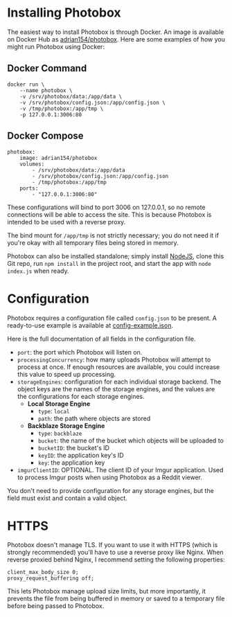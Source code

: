 # Installing Photobox

The easiest way to install Photobox is through Docker. An image is available on Docker Hub as [adrian154/photobox](https://hub.docker.com/r/adrian154/photobox). Here are some examples of how you might run Photobox using Docker:

## Docker Command

```
docker run \
    --name photobox \
    -v /srv/photobox/data:/app/data \
    -v /srv/photobox/config.json:/app/config.json \
    -v /tmp/photobox:/app/tmp \
    -p 127.0.0.1:3006:80
```

## Docker Compose

```
photobox:
    image: adrian154/photobox
    volumes:
        - /srv/photobox/data:/app/data
        - /srv/photobox/config.json:/app/config.json
        - /tmp/photobox:/app/tmp
    ports:
        - "127.0.0.1:3006:80"
```

These configurations will bind to port 3006 on 127.0.0.1, so no remote connections will be able to access the site. This is because Photobox is intended to be used with a reverse proxy.

The bind mount for `/app/tmp` is not strictly necessary; you do not need it if you're okay with all temporary files being stored in memory.

Photobox can also be installed standalone; simply install [NodeJS](https://nodejs.org/en/download/), clone this Git repo, run `npm install` in the project root, and start the app with `node index.js` when ready.

# Configuration

Photobox requires a configuration file called `config.json` to be present. A ready-to-use example is available at [config-example.json](https://github.com/adrian154/photobox/blob/master/config-example.json).

Here is the full documentation of all fields in the configuration file.

* `port`: the port which Photobox will listen on. 
* `processingConcurrency`: how many uploads Photobox will attempt to process at once. If enough resources are available, you could increase this value to speed up processing.
* `storageEngines`: configuration for each individual storage backend. The object keys are the names of the storage engines, and the values are the configurations for each storage engines.
    * **Local Storage Engine**
        * `type`: `local`
        * `path`: the path where objects are stored
    * **Backblaze Storage Engine**
        * `type`: `backblaze`
        * `bucket`: the name of the bucket which objects will be uploaded to
        * `bucketID`: the bucket's ID
        * `keyID`: the application key's ID
        * `key`: the application key
* `imgurClientID`: OPTIONAL. The client ID of your Imgur application. Used to process Imgur posts when using Photobox as a Reddit viewer.

You don't need to provide configuration for any storage engines, but the field must exist and contain a valid object.

# HTTPS

Photobox doesn't manage TLS. If you want to use it with HTTPS (which is strongly recommended) you'll have to use a reverse proxy like Nginx. When reverse proxied behind Nginx, I recommend setting the following properties:

```
client_max_body_size 0;
proxy_request_buffering off;
```

This lets Photobox manage upload size limits, but more importantly, it prevents the file from being buffered in memory or saved to a temporary file before being passed to Photobox.
